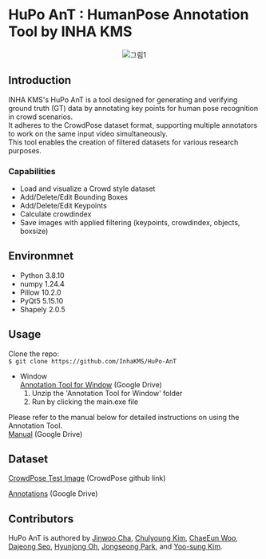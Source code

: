 # HuPo AnT : HumanPose Annotation Tool by INHA KMS  

<p align='center'>
    <img src="https://github.com/user-attachments/assets/ce6b2e64-529d-41b7-8d80-ff23170534ca" alt="그림1">
</p>



## Introduction
INHA KMS's HuPo AnT is a tool designed for generating and verifying ground truth (GT) data by annotating key points for human pose recognition in crowd scenarios. <br>
It adheres to the CrowdPose dataset format, supporting multiple annotators to work on the same input video simultaneously. <br>
This tool enables the creation of filtered datasets for various research purposes.


### Capabilities

- Load and visualize a Crowd style dataset
- Add/Delete/Edit Bounding Boxes
- Add/Delete/Edit Keypoints  
- Calculate crowdindex
- Save images with applied filtering (keypoints, crowdindex, objects, boxsize)  


## Environmnet

- Python 3.8.10
- numpy 1.24.4
- Pillow 10.2.0
- PyQt5 5.15.10
- Shapely 2.0.5


## Usage
Clone the repo:  
```$ git clone https://github.com/InhaKMS/HuPo-AnT```

 - Window  
   [Annotation Tool for Window](https://drive.google.com/file/d/1gKkGcrUaPh42uCqYqDqBlyxMTbKtOwjO/view?usp=sharing) (Google Drive)  
   1. Unzip the 'Annotation Tool for Window' folder  
   2. Run by clicking the main.exe file  
   

Please refer to the manual below for detailed instructions on using the Annotation Tool.  
[Manual](https://drive.google.com/file/d/1VfUCcyGzpyNJJn5UeoT7e4nmYX0HqMmX/view?usp=sharing) (Google Drive)


## Dataset

[CrowdPose Test Image](https://github.com/Jeff-sjtu/CrowdPose.git) (CrowdPose github link)

[Annotations](https://drive.google.com/drive/folders/1TP_8ypQGAc0ab8MIWglJBqplhscvccUY?usp=share_link) (Google Drive)



## Contributors
HuPo AnT is authored by [Jinwoo Cha](https://github.com/startedourmission), [Chulyoung Kim](chulsub0727@gmail.com), [ChaeEun Woo](codms1440@inha.edu), [Dajeong Seo](https://github.com/ddaisyaa), [Hyunjong Oh](https://github.com/jong001029), [Jongseong Park](https://github.com/ParkJongSeong93), and [Yoo-sung Kim](yskim@inha.ac.kr).
